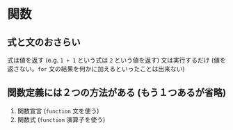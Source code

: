 # 関数
## 式と文のおさらい
式は値を返す (e.g. `1 + 1` という式は `2` という値を返す)
文は実行するだけ (値を返さない。`for` 文の結果を何かに加えるといったことは出来ない)

## 関数定義には２つの方法がある (もう１つあるが省略)
1. 関数宣言 (`function` 文を使う)
2. 関数式 (`function` 演算子を使う)
